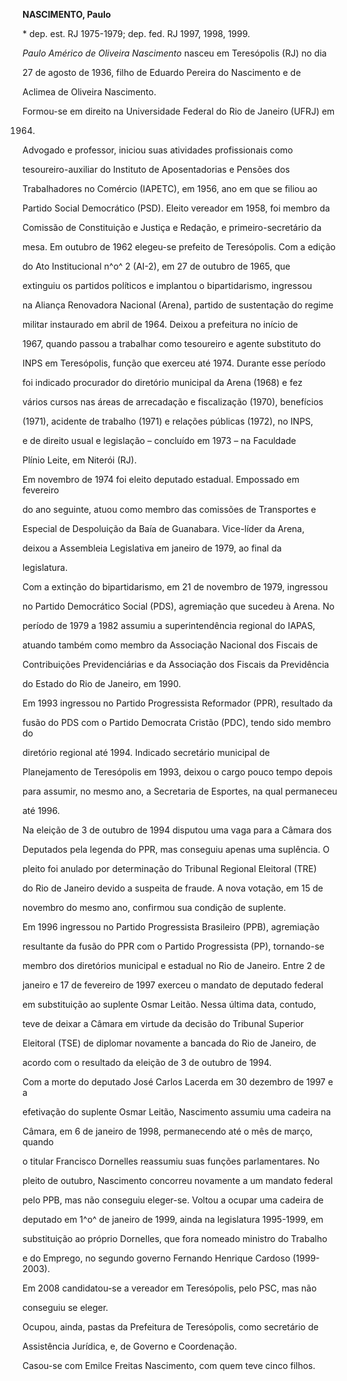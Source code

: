 **NASCIMENTO, Paulo**



\* dep. est. RJ 1975-1979; dep. fed. RJ 1997, 1998, 1999.



*Paulo Américo de Oliveira Nascimento* nasceu em Teresópolis (RJ) no dia

27 de agosto de 1936, filho de Eduardo Pereira do Nascimento e de

Aclimea de Oliveira Nascimento.



Formou-se em direito na Universidade Federal do Rio de Janeiro (UFRJ) em

1964.



Advogado e professor, iniciou suas atividades profissionais como

tesoureiro-auxiliar do Instituto de Aposentadorias e Pensões dos

Trabalhadores no Comércio (IAPETC), em 1956, ano em que se filiou ao

Partido Social Democrático (PSD). Eleito vereador em 1958, foi membro da

Comissão de Constituição e Justiça e Redação, e primeiro-secretário da

mesa. Em outubro de 1962 elegeu-se prefeito de Teresópolis. Com a edição

do Ato Institucional n^o^ 2 (AI-2), em 27 de outubro de 1965, que

extinguiu os partidos políticos e implantou o bipartidarismo, ingressou

na Aliança Renovadora Nacional (Arena), partido de sustentação do regime

militar instaurado em abril de 1964. Deixou a prefeitura no início de

1967, quando passou a trabalhar como tesoureiro e agente substituto do

INPS em Teresópolis, função que exerceu até 1974. Durante esse período

foi indicado procurador do diretório municipal da Arena (1968) e fez

vários cursos nas áreas de arrecadação e fiscalização (1970), benefícios

(1971), acidente de trabalho (1971) e relações públicas (1972), no INPS,

e de direito usual e legislação – concluído em 1973 – na Faculdade

Plínio Leite, em Niterói (RJ).



Em novembro de 1974 foi eleito deputado estadual. Empossado em fevereiro

do ano seguinte, atuou como membro das comissões de Transportes e

Especial de Despoluição da Baía de Guanabara. Vice-líder da Arena,

deixou a Assembleia Legislativa em janeiro de 1979, ao final da

legislatura.



Com a extinção do bipartidarismo, em 21 de novembro de 1979, ingressou

no Partido Democrático Social (PDS), agremiação que sucedeu à Arena. No

período de 1979 a 1982 assumiu a superintendência regional do IAPAS,

atuando também como membro da Associação Nacional dos Fiscais de

Contribuições Previdenciárias e da Associação dos Fiscais da Previdência

do Estado do Rio de Janeiro, em 1990.



Em 1993 ingressou no Partido Progressista Reformador (PPR), resultado da

fusão do PDS com o Partido Democrata Cristão (PDC), tendo sido membro do

diretório regional até 1994. Indicado secretário municipal de

Planejamento de Teresópolis em 1993, deixou o cargo pouco tempo depois

para assumir, no mesmo ano, a Secretaria de Esportes, na qual permaneceu

até 1996.



Na eleição de 3 de outubro de 1994 disputou uma vaga para a Câmara dos

Deputados pela legenda do PPR, mas conseguiu apenas uma suplência. O

pleito foi anulado por determinação do Tribunal Regional Eleitoral (TRE)

do Rio de Janeiro devido a suspeita de fraude. A nova votação, em 15 de

novembro do mesmo ano, confirmou sua condição de suplente.



Em 1996 ingressou no Partido Progressista Brasileiro (PPB), agremiação

resultante da fusão do PPR com o Partido Progressista (PP), tornando-se

membro dos diretórios municipal e estadual no Rio de Janeiro. Entre 2 de

janeiro e 17 de fevereiro de 1997 exerceu o mandato de deputado federal

em substituição ao suplente Osmar Leitão. Nessa última data, contudo,

teve de deixar a Câmara em virtude da decisão do Tribunal Superior

Eleitoral (TSE) de diplomar novamente a bancada do Rio de Janeiro, de

acordo com o resultado da eleição de 3 de outubro de 1994.



Com a morte do deputado José Carlos Lacerda em 30 dezembro de 1997 e a

efetivação do suplente Osmar Leitão, Nascimento assumiu uma cadeira na

Câmara, em 6 de janeiro de 1998, permanecendo até o mês de março, quando

o titular Francisco Dornelles reassumiu suas funções parlamentares. No

pleito de outubro, Nascimento concorreu novamente a um mandato federal

pelo PPB, mas não conseguiu eleger-se. Voltou a ocupar uma cadeira de

deputado em 1^o^ de janeiro de 1999, ainda na legislatura 1995-1999, em

substituição ao próprio Dornelles, que fora nomeado ministro do Trabalho

e do Emprego, no segundo governo Fernando Henrique Cardoso (1999-2003).



Em 2008 candidatou-se a vereador em Teresópolis, pelo PSC, mas não

conseguiu se eleger.



Ocupou, ainda, pastas da Prefeitura de Teresópolis, como secretário de

Assistência Jurídica, e, de Governo e Coordenação.



Casou-se com Emilce Freitas Nascimento, com quem teve cinco filhos.



